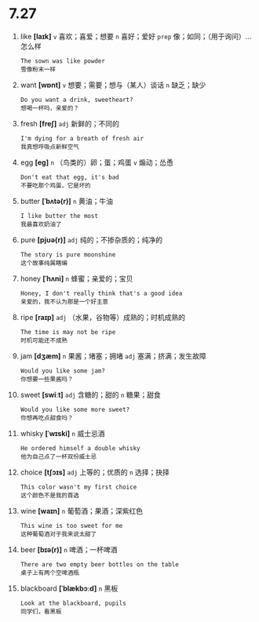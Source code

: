 # 7.27

1. like **[laɪk]** `v` 喜欢；喜爱；想要 `n` 喜好；爱好 `prep` 像；如同；（用于询问）...怎么样

   ```
   The sown was like powder
   雪像粉末一样
   ```

2. want **[wɒnt]** `v` 想要；需要；想与（某人）谈话 `n` 缺乏；缺少

   ```
   Do you want a drink, sweetheart?
   想喝一杯吗，亲爱的？
   ```

3. fresh **[freʃ]** `adj` 新鲜的；不同的

   ```
   I'm dying for a breath of fresh air
   我真想呼吸点新鲜空气
   ```

4. egg **[eɡ]** `n` （鸟类的）卵；蛋；鸡蛋 `v` 煽动；怂恿

   ```
   Don't eat that egg, it's bad
   不要吃那个鸡蛋，它是坏的
   ```

5. butter **[ˈbʌtə(r)]** `n` 黄油；牛油

   ```
   I like butter the most
   我最喜欢奶油了
   ```

6. pure **[pjʊə(r)]** `adj` 纯的；不掺杂质的；纯净的

   ```
   The story is pure moonshine
   这个故事纯属瞎编
   ```

7. honey **[ˈhʌni]** `n` 蜂蜜；亲爱的；宝贝

   ```
   Honey, I don't really think that's a good idea
   亲爱的，我不认为那是一个好主意
   ```

8. ripe **[raɪp]** `adj` （水果，谷物等）成熟的；时机成熟的

   ```
   The time is may not be ripe
   时机可能还不成熟
   ```

9. jam **[dʒæm]** `n` 果酱；堵塞；拥堵 `adj` 塞满；挤满；发生故障

   ```
   Would you like some jam?
   你想要一些果酱吗？
   ```

10. sweet **[swiːt]** `adj` 含糖的；甜的 `n` 糖果；甜食

    ```
    Would you like some more sweet?
    你想再吃点甜食吗？
    ```

11. whisky **[ˈwɪski]** `n` 威士忌酒

    ```
    He ordered himself a double whisky
    他为自己点了一杯双份威士忌
    ```

12. choice **[tʃɔɪs]** `adj` 上等的；优质的 `n` 选择；抉择

    ```
    This color wasn't my first choice
    这个颜色不是我的首选
    ```

13. wine **[waɪn]** `n` 葡萄酒；果酒；深紫红色

    ```
    This wine is too sweet for me
    这种葡萄酒对于我来说太甜了
    ```

14. beer **[bɪə(r)]** `n` 啤酒；一杯啤酒

    ```
    There are two empty beer bottles on the table
    桌子上有两个空啤酒瓶
    ```

15. blackboard **[ˈblækbɔːd]** `n` 黑板

    ```
    Look at the blackboard, pupils
    同学们，看黑板
    ```
